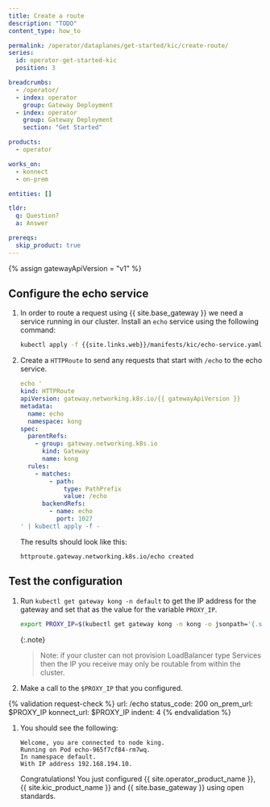 ```yaml
---
title: Create a route
description: "TODO"
content_type: how_to

permalink: /operator/dataplanes/get-started/kic/create-route/
series:
  id: operator-get-started-kic
  position: 3

breadcrumbs:
  - /operator/
  - index: operator
    group: Gateway Deployment
  - index: operator
    group: Gateway Deployment
    section: "Get Started"

products:
  - operator

works_on:
  - konnect
  - on-prem

entities: []

tldr:
  q: Question?
  a: Answer

prereqs:
  skip_product: true
---
```


{% assign gatewayApiVersion = "v1" %}

## Configure the echo service

1. In order to route a request using {{ site.base_gateway }} we need a service running in our cluster. Install an `echo` service using the following command:

    ```bash
    kubectl apply -f {{site.links.web}}/manifests/kic/echo-service.yaml -n kong
    ```

1.  Create a `HTTPRoute` to send any requests that start with `/echo` to the echo service.

    ```yaml
    echo '
    kind: HTTPRoute
    apiVersion: gateway.networking.k8s.io/{{ gatewayApiVersion }}
    metadata:
      name: echo
      namespace: kong
    spec:
      parentRefs:
        - group: gateway.networking.k8s.io
          kind: Gateway
          name: kong
      rules:
        - matches:
            - path:
                type: PathPrefix
                value: /echo
          backendRefs:
            - name: echo
              port: 1027
    ' | kubectl apply -f -
    ```
    The results should look like this:

    ```text
    httproute.gateway.networking.k8s.io/echo created
    ```

## Test the configuration

1. Run `kubectl get gateway kong -n default` to get the IP address for the gateway and set that as the value for the variable `PROXY_IP`.

    ```bash
    export PROXY_IP=$(kubectl get gateway kong -n kong -o jsonpath='{.status.addresses[0].value}')
    ```

    {:.note}
    > Note: if your cluster can not provision LoadBalancer type Services then the IP you receive may only be routable from within the cluster.

1. Make a call to the `$PROXY_IP` that you configured.

{% validation request-check %}
url: /echo
status_code: 200
on_prem_url: $PROXY_IP
konnect_url: $PROXY_IP
indent: 4
{% endvalidation %}

1. You should see the following:

    ```
    Welcome, you are connected to node king.
    Running on Pod echo-965f7cf84-rm7wq.
    In namespace default.
    With IP address 192.168.194.10.
    ```

   Congratulations! You just configured {{ site.operator_product_name }}, {{ site.kic_product_name }} and {{ site.base_gateway }} using open standards.